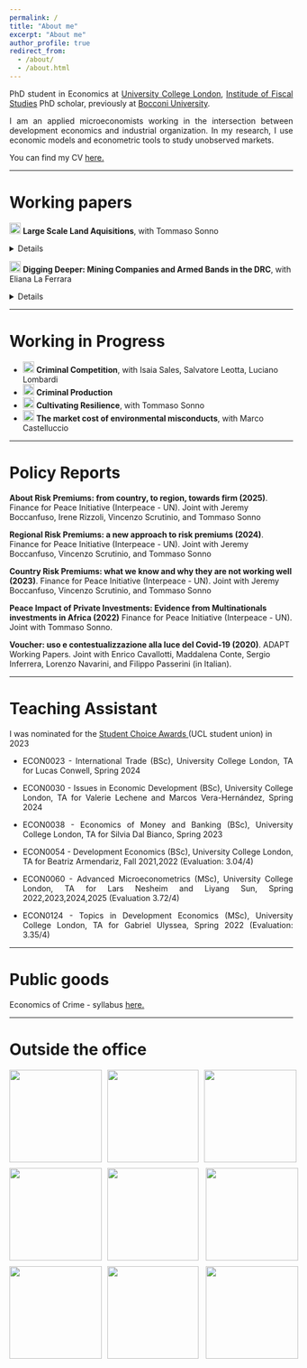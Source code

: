 ```yaml
---
permalink: /
title: "About me"
excerpt: "About me"
author_profile: true
redirect_from: 
  - /about/
  - /about.html
---
```




<p style='text-align: justify;'> PhD student in Economics at <a href="https://www.ucl.ac.uk/economics/ucl-department-economics"> University College London</a>, <a href="https://ifs.org.uk"> Institude of Fiscal Studies</a> PhD scholar, previously at <a href="https://www.unibocconi.it/wps/wcm/connect/Bocconi/SitoPubblico_IT/Albero+di+navigazione/Home/"> Bocconi University</a>. </p>

<p style='text-align: justify;'> 	I am an applied microeconomists working in the intersection between development economics and industrial organization. In my research, I use economic models and econometric tools to study unobserved markets.</p>

<p style='text-align: justify;'> You can find my CV <a href="https://davidezufacchi.github.io/cv_122024.pdf"> here. </a> </p>

- - - -

Working papers 
===========================


 <img width="20" alt="Screenshot 2022-11-22 at 16 40 38" src="https://user-images.githubusercontent.com/103354008/203371510-ce0ff46a-5f7a-43eb-bd71-821c8f1c7930.png"> <b>Large Scale Land Aquisitions</b>, with Tommaso Sonno
<details>
      <summary> Details </summary>
  
<p style='text-align: justify;'>  **Abstract**: This paper studies large scale land acquisitions and its local effects. We exploit an exogenous increase in large scale land acquisitions due to the Ebola epidemic in Liberia. The health crisis has relaxed the acquisition constraint of palm oil companies diverting the attention towards the emergency. We find a large increase in palm oil production associated with a 1428% increase in palm oil exports. This is driven by an expansion in the hectares dedicated to this production, rather than an increase in the productivity of land. At the same time, we don’t observe any decrease in the land dedicated to other crops. This increase in production is associated with an increased pollution, as expected, but has modest/no effects on the local economy.
  
  <p style='text-align: justify;'> **Presented at**:  Bologna University, Ghent University (ETSG), Bocconi University (LEAP seminar), Online Political Economy Seminar Series, Universitat Autonoma de Barcelona (Jamboree seminar), University College London, Queen Mary University of London 

  **Press**: <a href="https://blogs.lse.ac.uk/africaatlse/2022/03/18/how-multinationals-exploited-a-health-ebola-crisis-accelerate-deforestation-liberia-capitalism/"> Africa at LSE </a>
    </details>

 <img width="20" alt="Screenshot 2022-11-22 at 16 40 38" src="https://user-images.githubusercontent.com/103354008/203371510-ce0ff46a-5f7a-43eb-bd71-821c8f1c7930.png"> <b>Digging Deeper: Mining Companies and Armed Bands in the DRC</b>, with Eliana La Ferrara
<details>
      <summary> Details </summary>
  
  <p style='text-align: justify;'>  **Abstract**: We investigate the relationship between armed groups and large-scale mining firms in the Democratic Republic of Congo using geo-referenced data from 2000 to 2015. The pattern of interactions between armed bands and concession owners significantly deviates from a random benchmark. To understand the reasons behind this non-randomness, we develop a statistical test that assesses the plausibility of different explanations based on the observed data. Our results indicate that an active relationship is the only scenario consistent with the pattern of repeated interactions. We further explore the nature of these relationships and find evidence supporting the existence of two types of equilibria, depending on the type of mineral extracted in the concession. The first is a cooperative equilibrium, where armed groups provide services to mining firms, including clearing the territory of competing groups. The second is an adversarial equilibrium, where companies and militias compete for natural resources, leading to increased violence around the concessions.

  <p style='text-align: justify;'> **Presented at**:  Harvard PolEcon Seminar, Harvard Kennedy School Seminar, Havard Kennedy School (PIEP Conference), Washington University (PECO), University College London, Bocconi-LSE joint Crime seminar, ENS Lyon, Toloue School of Economics, CEPR Paris Symposium 2023, CEPR-RPN on Geoeconomics and RPN on Preventing Conflict: Policies for Peace 
    </details>

- - - -

Working in Progress 
===========================
      
      
* <img width="20" alt="Screenshot 2022-11-22 at 16 40 38" src="https://user-images.githubusercontent.com/103354008/203371510-ce0ff46a-5f7a-43eb-bd71-821c8f1c7930.png"> <b>Criminal Competition</b>, with Isaia Sales, Salvatore Leotta, Luciano Lombardi
* <img width="20" alt="Screenshot 2022-11-22 at 16 40 38" src="https://user-images.githubusercontent.com/103354008/203371510-ce0ff46a-5f7a-43eb-bd71-821c8f1c7930.png"> <b>Criminal Production</b>
* <img width="20" alt="Screenshot 2022-11-22 at 16 40 38" src="https://user-images.githubusercontent.com/103354008/203371510-ce0ff46a-5f7a-43eb-bd71-821c8f1c7930.png"> <b>Cultivating Resilience</b>, with Tommaso Sonno
* <img width="20" alt="Screenshot 2022-11-22 at 16 40 38" src="https://user-images.githubusercontent.com/103354008/203371510-ce0ff46a-5f7a-43eb-bd71-821c8f1c7930.png"> <b>The market cost of environmental misconducts</b>, with Marco Castelluccio

- - - -

Policy Reports
===========================

 **About Risk Premiums: from country, to region, towards firm (2025)**. Finance for Peace Initiative (Interpeace - UN). Joint with Jeremy Boccanfuso, Irene Rizzoli, Vincenzo Scrutinio, and Tommaso Sonno 

 **Regional Risk Premiums: a new approach to risk premiums (2024)**. Finance for Peace Initiative (Interpeace - UN). Joint with Jeremy Boccanfuso, Vincenzo Scrutinio, and Tommaso Sonno 
      
 **Country Risk Premiums: what we know and why they are not working well (2023)**. Finance for Peace Initiative (Interpeace - UN). Joint with Jeremy Boccanfuso, Vincenzo Scrutinio, and Tommaso Sonno 
      
 **Peace Impact of Private Investments: Evidence from Multinationals investments in Africa (2022)** Finance for Peace Initiative (Interpeace - UN). Joint with Tommaso Sonno. 

 **Voucher: uso e contestualizzazione alla luce del Covid-19 (2020)**. ADAPT Working Papers. Joint with Enrico Cavallotti, Maddalena Conte, Sergio Inferrera, Lorenzo Navarini, and Filippo Passerini (in Italian).

- - - -

Teaching Assistant
=======

I was nominated for the <a href="https://studentsunionucl.org/student-choice-awards-2023-roll-of-honour"> Student Choice Awards </a> (UCL student union) in 2023 

* <p style='text-align: justify;'> ECON0023 - International Trade (BSc), University College London, TA for Lucas Conwell, Spring 2024 </p>

* <p style='text-align: justify;'> ECON0030 - Issues in Economic Development (BSc), University College London, TA for Valerie Lechene and Marcos Vera-Hernández, Spring 2024 </p>

* <p style='text-align: justify;'> ECON0038 - Economics of Money and Banking (BSc), University College London, TA for Silvia Dal Bianco, Spring 2023 </p>

* <p style='text-align: justify;'> ECON0054 - Development Economics (BSc), University College London, TA for Beatriz Armendariz, Fall 2021,2022 (Evaluation: 3.04/4) </p>

* <p style='text-align: justify;'> ECON0060 - Advanced Microeconometrics (MSc), University College London, TA for Lars Nesheim and Liyang Sun, Spring 2022,2023,2024,2025 (Evaluation 3.72/4) </p>

* <p style='text-align: justify;'> ECON0124 - Topics in Development Economics (MSc), University College London, TA for Gabriel Ulyssea, Spring 2022 (Evaluation: 3.35/4) </p>

- - - -

Public goods
=======

<p style='text-align: justify;'> Economics of Crime - syllabus <a href="https://davidezufacchi.github.io/Syllabus economics of crime public.pdf"> here. </a> </p>

- - - -

Outside the office
=======

<html lang="en">
<head>
<meta charset="UTF-8">
<meta name="viewport" content="width=device-width, initial-scale=1.0">
<style>
    .gallery {
        display: grid;
        grid-template-columns: repeat(3, 1fr);
        gap: 10px;
    }
    .image {
        width: 100%;
        height: auto;
    }
</style>
</head>
<body>
<div class="gallery">
    <img width="250" height="250" src="/DavideZufacchi.github.io/1. monte faito.png" class="image" > 
    <img width="250" height="250" src="/DavideZufacchi.github.io/2. monte faito.png" class="image" > 
    <img width="250" height="250" src="/DavideZufacchi.github.io/3. sentiero degli dei.png" class="image" >
    <img align="left" width="250" height="250" src="/DavideZufacchi.github.io/4. lazzaro da cese.png" class="image">
    <img align="center" width="250" height="250" src="/DavideZufacchi.github.io/5. valle delle ferriere.png" class="image">
    <img align="right" width="250" height="250" src="/DavideZufacchi.github.io/6. monte dei lupi.png" class="image">
    <img align="left" width="250" height="250" src="/DavideZufacchi.github.io/7. monte luppia.png" class="image">
    <img align="center" width="250" height="250" src="/DavideZufacchi.github.io/8. lattani.png" class="image">
  <img align="right" width="250" height="250" src="/DavideZufacchi.github.io/9. loughton.png" class="image">
</div>
</body>
</html>

